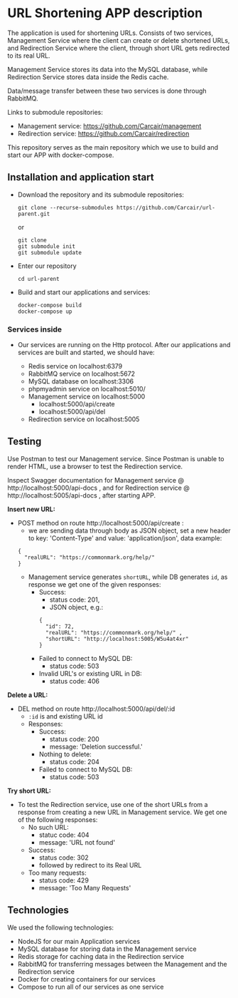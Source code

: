# URL Shortening APP description

The application is used for shortening URLs. Consists of two services, Management Service where the client can create or delete shortened URLs, and Redirection Service where the client, through short URL gets redirected to its real URL.

Management Service stores its data into the MySQL database, while Redirection Service stores data inside the Redis cache.

Data/message transfer between these two services is done through RabbitMQ.

Links to submodule repositories:

- Management service: https://github.com/Carcair/management
- Redirection service: https://github.com/Carcair/redirection

This repository serves as the main repository which we use to build and start our APP with docker-compose.

## Installation and application start

- Download the repository and its submodule repositories:

  ```
  git clone --recurse-submodules https://github.com/Carcair/url-parent.git
  ```

  or

  ```
  git clone
  git submodule init
  git submodule update
  ```

- Enter our repository

  ```
  cd url-parent
  ```

- Build and start our applications and services:
  ```
  docker-compose build
  docker-compose up
  ```

### **Services inside**

- Our services are running on the Http protocol. After our applications and services are built and started, we should have:

  - Redis service on localhost:6379
  - RabbitMQ service on localhost:5672
  - MySQL database on localhost:3306
  - phpmyadmin service on localhost:5010/
  - Management service on localhost:5000
    - localhost:5000/api/create
    - localhost:5000/api/del
  - Redirection service on localhost:5005

## Testing

Use Postman to test our Management service. Since Postman is unable to render HTML, use a browser to test the Redirection service.

Inspect Swagger documentation for Management service @ http://localhost:5000/api-docs , and for Redirection service @ http://localhost:5005/api-docs , after starting APP.

**Insert new URL:**

- POST method on route http://localhost:5000/api/create :
  - we are sending data through body as JSON object, set a new header to key: 'Content-Type' and value: 'application/json', data example:
  ```
  {
    "realURL": "https://commonmark.org/help/"
  }
  ```
  - Management service generates `shortURL`, while DB generates `id`, as response we get one of the given responses:
    - Success:
      - status code: 201,
      - JSON object, e.g.:
      ```
      {
        "id": 72,
        "realURL": "https://commonmark.org/help/" ,
        "shortURL": "http://localhost:5005/W5u4at4xr"
      }
      ```
    - Failed to connect to MySQL DB:
      - status code: 503
    - Invalid URL's or existing URL in DB:
      - status code: 406

**Delete a URL:**

- DEL method on route http://localhost:5000/api/del/:id
  - `:id` is and existing URL id
  - Responses:
    - Success:
      - status code: 200
      - message: 'Deletion successful.'
    - Nothing to delete:
      - status code: 204
    - Failed to connect to MySQL DB:
      - status code: 503

**Try short URL:**

- To test the Redirection service, use one of the short URLs from a response from creating a new URL in Management service. We get one of the following responses:
  - No such URL:
    - statuc code: 404
    - message: 'URL not found'
  - Success:
    - status code: 302
    - followed by redirect to its Real URL
  - Too many requests:
    - status code: 429
    - message: 'Too Many Requests'

## Technologies

We used the following technologies:

- NodeJS for our main Application services
- MySQL database for storing data in the Management service
- Redis storage for caching data in the Redirection service
- RabbitMQ for transferring messages between the Management and the Redirection service
- Docker for creating containers for our services
- Compose to run all of our services as one service
